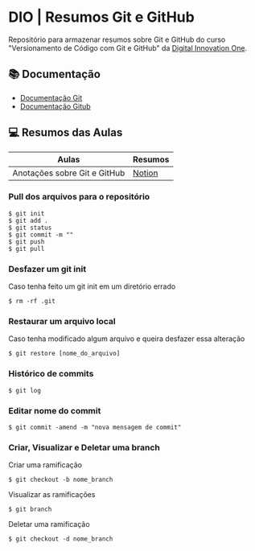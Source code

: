 
# DIO | Resumos Git e GitHub

Repositório para armazenar resumos sobre Git e GitHub do curso "Versionamento de Código com Git e GitHub" da 
[Digital Innovation One](https://www.dio.me/).

## 📚 Documentação
- [Documentação Git](https://git-scm.com/doc)
- [Documentação Gitub](https://docs.github.com/)

## 💻 Resumos das Aulas

| Aulas | Resumos |
| -----| ------- |
| Anotações sobre Git e GitHub | [Notion](https://bootcamp-java-isa.notion.site/GIT-2d8f9571bb674c838e413c677502a584?pvs=4) |

### Pull dos arquivos para o repositório
```
$ git init 
$ git add .
$ git status
$ git commit -m ""
$ git push
$ git pull
```

### Desfazer um git init
Caso tenha feito um git init em um diretório errado
```
$ rm -rf .git
```
### Restaurar um arquivo local
Caso tenha modificado algum arquivo e queira desfazer essa alteração
```
$ git restore [nome_do_arquivo]
```

### Histórico de commits
```
$ git log
```

### Editar nome do commit
```
$ git commit -amend -m "nova mensagem de commit"
```

### Criar, Visualizar e Deletar uma branch
Criar uma ramificação
```
$ git checkout -b nome_branch
```
Visualizar as ramificações
```
$ git branch
```

Deletar uma ramificação
```
$ git checkout -d nome_branch
```


